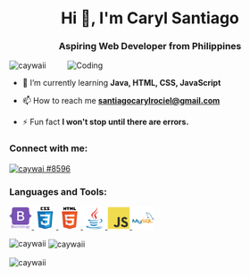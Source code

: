 
<h1 align="center">Hi 👋, I'm Caryl Santiago</h1>
<h3 align="center">Aspiring Web Developer from Philippines</h3>
<img align="right" alt="Coding" width="400" src="https://c.tenor.com/AlUkiGkR2j8AAAAC/new-game-ahagon-umiko-programming.gif">

<p align="left"> <img src="https://komarev.com/ghpvc/?username=caywaii&label=Profile%20views&color=0e75b6&style=flat" alt="caywaii" /> </p>

- 🌱 I’m currently learning **Java, HTML, CSS, JavaScript**

- 📫 How to reach me **santiagocarylrociel@gmail.com**

- ⚡ Fun fact **I won't stop until there are errors.**

<h3 align="left">Connect with me:</h3>
<p align="left">
<a href="https://discord.gg/caywai #8596" target="blank"><img align="center" src="https://raw.githubusercontent.com/rahuldkjain/github-profile-readme-generator/master/src/images/icons/Social/discord.svg" alt="caywai #8596" height="30" width="40" /></a>
</p>

<h3 align="left">Languages and Tools:</h3>
<p align="left"> <a href="https://getbootstrap.com" target="_blank" rel="noreferrer"> <img src="https://raw.githubusercontent.com/devicons/devicon/master/icons/bootstrap/bootstrap-plain-wordmark.svg" alt="bootstrap" width="40" height="40"/> </a> <a href="https://www.w3schools.com/css/" target="_blank" rel="noreferrer"> <img src="https://raw.githubusercontent.com/devicons/devicon/master/icons/css3/css3-original-wordmark.svg" alt="css3" width="40" height="40"/> </a> <a href="https://www.w3.org/html/" target="_blank" rel="noreferrer"> <img src="https://raw.githubusercontent.com/devicons/devicon/master/icons/html5/html5-original-wordmark.svg" alt="html5" width="40" height="40"/> </a> <a href="https://www.java.com" target="_blank" rel="noreferrer"> <img src="https://raw.githubusercontent.com/devicons/devicon/master/icons/java/java-original.svg" alt="java" width="40" height="40"/> </a> <a href="https://developer.mozilla.org/en-US/docs/Web/JavaScript" target="_blank" rel="noreferrer"> <img src="https://raw.githubusercontent.com/devicons/devicon/master/icons/javascript/javascript-original.svg" alt="javascript" width="40" height="40"/> </a> <a href="https://www.mysql.com/" target="_blank" rel="noreferrer"> <img src="https://raw.githubusercontent.com/devicons/devicon/master/icons/mysql/mysql-original-wordmark.svg" alt="mysql" width="40" height="40"/> </a> </p>

<p><img align="left" src="https://github-readme-stats.vercel.app/api/top-langs?username=caywaii&show_icons=true&locale=en&layout=compact" alt="caywaii" /></p>

<p>&nbsp;<img align="center" src="https://github-readme-stats.vercel.app/api?username=caywaii&show_icons=true&locale=en" alt="caywaii" /></p>

<p><img align="center" src="https://github-readme-streak-stats.herokuapp.com/?user=caywaii&" alt="caywaii" /></p>
